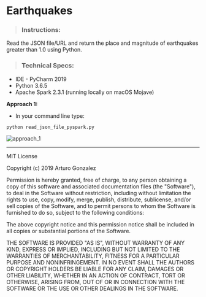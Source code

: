 # Earthquakes #


> ### Instructions:
Read the JSON file/URL and return the place and magnitude of earthquakes greater than 1.0 using Python.

> ### Technical Specs:
- IDE - PyCharm 2019
- Python 3.6.5
- Apache Spark 2.3.1 (running locally on macOS Mojave)

**Approach 1:**

- In your command line type:
```commandline
python read_json_file_pyspark.py
```
![approach_1](https://github.com/arturosolutions/earthquakes/blob/master/images/approach_1.png)






----

MIT License

Copyright (c) 2019 Arturo Gonzalez

Permission is hereby granted, free of charge, to any person obtaining a copy
of this software and associated documentation files (the "Software"), to deal
in the Software without restriction, including without limitation the rights
to use, copy, modify, merge, publish, distribute, sublicense, and/or sell
copies of the Software, and to permit persons to whom the Software is
furnished to do so, subject to the following conditions:

The above copyright notice and this permission notice shall be included in all
copies or substantial portions of the Software.

THE SOFTWARE IS PROVIDED "AS IS", WITHOUT WARRANTY OF ANY KIND, EXPRESS OR
IMPLIED, INCLUDING BUT NOT LIMITED TO THE WARRANTIES OF MERCHANTABILITY,
FITNESS FOR A PARTICULAR PURPOSE AND NONINFRINGEMENT. IN NO EVENT SHALL THE
AUTHORS OR COPYRIGHT HOLDERS BE LIABLE FOR ANY CLAIM, DAMAGES OR OTHER
LIABILITY, WHETHER IN AN ACTION OF CONTRACT, TORT OR OTHERWISE, ARISING FROM,
OUT OF OR IN CONNECTION WITH THE SOFTWARE OR THE USE OR OTHER DEALINGS IN THE
SOFTWARE.
